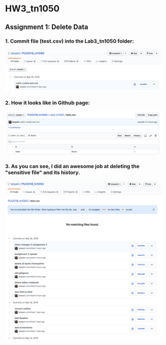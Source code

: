 # HW3_tn1050

## Assignment 1: Delete Data

### 1. Commit file (test.csv) into the Lab3_tn1050 folder:

![alt text](screenshots/HW3_pt1.png)

### 2. How it looks like in Github page:

![alt text](screenshots/HW3_pt2.png)

### 3. As you can see, I did an awesome job at deleting the "sensitive file" and its history.

![alt text](screenshots/HW3_pt3.png)
![alt text](screenshots/HW3_pt4.png)